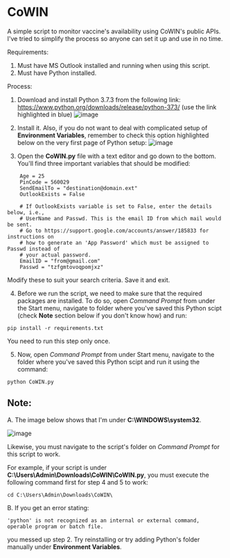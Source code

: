 # CoWIN
A simple script to monitor vaccine's availability using CoWIN's public APIs. I've tried to simplify the process so anyone can set it up and use in no time.

Requirements:
1. Must have MS Outlook installed and running when using this script.
2. Must have Python installed.

Process:
1. Download and install Python 3.7.3 from the following link: https://www.python.org/downloads/release/python-373/ (use the link highlighted in blue)
![image](https://user-images.githubusercontent.com/3834741/118314992-87f5be00-b512-11eb-85b5-202c32ce2337.png)

2. Install it. Also, if you do not want to deal with complicated setup of **Environment Variables**, remember to check this option highlighted below on the very first page of Python setup:
![image](https://user-images.githubusercontent.com/3834741/118315257-ea4ebe80-b512-11eb-824d-be72e7845904.png)

3. Open the **CoWIN.py** file with a text editor and go down to the bottom. You'll find three important variables that should be modified:
```
    Age = 25
    PinCode = 560029
    SendEmailTo = "destination@domain.ext"
    OutlookExists = False

    # If OutlookExists variable is set to False, enter the details below, i.e., 
    # UserName and Passwd. This is the email ID from which mail would be sent.
    # Go to https://support.google.com/accounts/answer/185833 for instructions on
    # how to generate an 'App Password' which must be assigned to Passwd instead of 
    # your actual password.
    EmailID = "from@gmail.com"
    Passwd = "tzfgmtovoqpomjxz"
```
Modify these to suit your search criteria. Save it and exit.

4. Before we run the script, we need to make sure that the required packages are installed. To do so, open _Command Prompt_ from under the Start menu, navigate to folder where you've saved this Python scipt (check **Note** section below if you don't know how) and run:
```
pip install -r requirements.txt
```

You need to run this step only once.

5. Now, open _Command Prompt_ from under Start menu, navigate to the folder where you've saved this Python scipt and run it using the command:
```
python CoWIN.py
```

## Note:
A. The image below shows that I'm under **C:\WINDOWS\system32**. 

![image](https://user-images.githubusercontent.com/3834741/118316250-3817f680-b514-11eb-9744-13644e77c370.png)

Likewise, you must navigate to the script's folder on _Command Prompt_ for this script to work.

For example, if your script is under **C:\Users\Admin\Downloads\CoWIN\CoWIN.py**, you must execute the following command first for step 4 and 5 to work:
```
cd C:\Users\Admin\Downloads\CoWIN\
```
B. If you get an error stating:
```
'python' is not recognized as an internal or external command,
operable program or batch file.
```
you messed up step 2. Try reinstalling or try adding Python's folder manually under **Environment Variables**.
